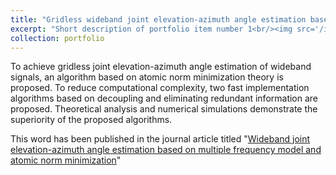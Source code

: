 ```yaml
---
title: "Gridless wideband joint elevation-azimuth angle estimation based on multiple frequency model"
excerpt: "Short description of portfolio item number 1<br/><img src='/images/500x300.png'>"
collection: portfolio
---
```


To achieve gridless joint elevation-azimuth angle estimation of wideband signals, an algorithm based on atomic norm minimization theory is proposed. To reduce computational complexity, two fast implementation algorithms based on decoupling and eliminating redundant information are proposed. Theoretical analysis and numerical simulations demonstrate the superiority of the proposed algorithms.

This word has been published in the journal article titled "[Wideband joint elevation-azimuth angle estimation based on multiple frequency model and atomic norm minimization](https://zjmv5.github.io/publication/2DMFANM_J)"
